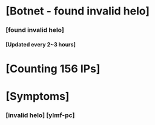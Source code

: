 # [Botnet - found invalid helo]
### [found invalid helo]
#### [Updated every 2~3 hours]

# [Counting 156 IPs]

# [Symptoms] 
###   [invalid helo] [ylmf-pc]
